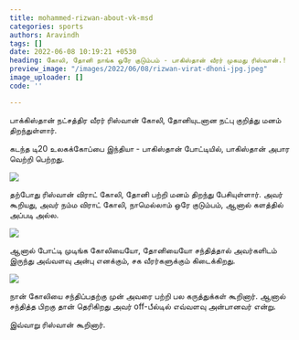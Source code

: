```yaml
---
title: mohammed-rizwan-about-vk-msd
categories: sports
authors: Aravindh
tags: []
date: 2022-06-08 10:19:21 +0530
heading: கோலி, தோனி நாங்க ஒரே குடும்பம் - பாகிஸ்தான் வீரர் முகமது ரிஸ்வான்.!
preview_image: "/images/2022/06/08/rizwan-virat-dhoni-jpg.jpeg"
image_uploader: []
code: ''

---
```

பாக்கிஸ்தான் நட்சத்திர வீரர் ரிஸ்வான் கோலி, தோனியுடனான நட்பு குறித்து மனம் திறந்துள்ளார்.

கடந்த டி20 உலகக்கோப்பை இந்தியா - பாகிஸ்தான் போட்டியில், பாகிஸ்தான் அபார வெற்றி பெற்றது.

![](/images/2022/06/08/mohammed-rizwan-about-virat-kohli-1-webp.jpeg)

தற்போது ரிஸ்வான் விராட் கோலி, தோனி பற்றி மனம் திறந்து பேசியுள்ளார். அவர் கூறியது, அவர்  நம்ம விராட் கோலி, நாமெல்லாம் ஒரே குடும்பம், ஆனால் களத்தில் அப்படி அல்ல.

![](/images/2022/06/08/mohammed-rizwan-about-virat-kohli-2-webp.jpeg)

ஆனால் போட்டி முடிங்க கோலியையோ, தோனியையோ சந்தித்தால் அவர்களிடம் இருந்து அவ்வளவு அன்பு எனக்கும், சக வீரர்களுக்கும் கிடைக்கிறது.

![](/images/2022/06/08/mohammed-rizwan-about-virat-kohli-png.jpeg)

நான் கோலியை சந்திப்பதற்கு முன் அவரை பற்றி பல கருத்துக்கள் கூறினார். ஆனால் சந்தித்த பிறகு தான் தெரிகிறது அவர் off-பீல்டில் எவ்வளவு அன்பானவர் என்று.

இவ்வாறு ரிஸ்வான் கூறினார்.
